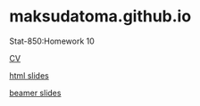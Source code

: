 # maksudatoma.github.io
Stat-850:Homework 10

[CV](Maksuda_toma_CV.pdf)

[html slides](intro.html)

[beamer slides](hw-10.pdf)
